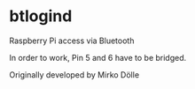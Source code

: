 # btlogind

Raspberry Pi access via Bluetooth

In order to work, Pin 5 and 6 have to be bridged. 

Originally developed by Mirko Dölle
